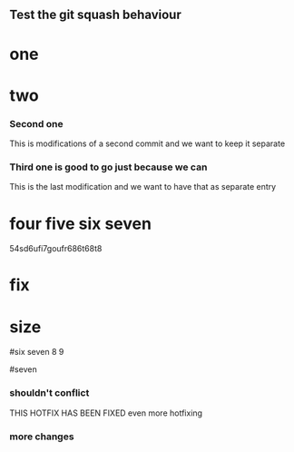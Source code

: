 ## Test the git squash behaviour

# one

# two

### Second one
This is modifications of a second commit and we want to keep it separate

### Third one is good to go just because we can
This is the last modification and we want to have that as separate entry


# four five six seven

54sd6ufi7goufr686t68t8
# fix

# size

#six seven 8 9


#seven


### shouldn't conflict

THIS HOTFIX HAS BEEN FIXED
even more hotfixing


### more changes
